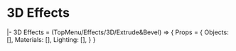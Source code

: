# 3D Effects

|- 3D Effects = (TopMenu/Effects/3D/Extrude&Bevel) => {
    Props = {
        Objects: [],
        Materials: [],
        Lighting: [],
    }
}